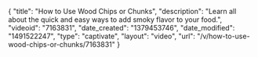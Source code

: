{
    "title": "How to Use Wood Chips or Chunks",
    "description": "Learn all about the quick and easy ways to add smoky flavor to your food.",
    "videoid": "7163831",
    "date_created": "1379453746",
    "date_modified": "1491522247",
    "type": "captivate",
    "layout": "video",
    "url": "\/v\/how-to-use-wood-chips-or-chunks\/7163831"
}